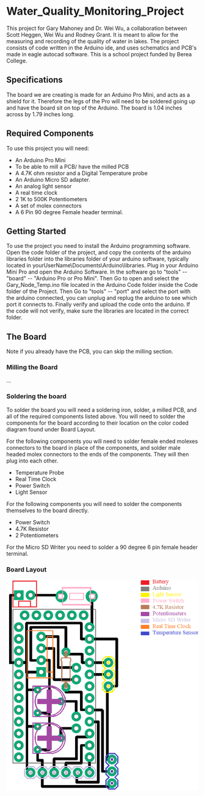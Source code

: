 # Water_Quality_Monitoring_Project
This project for Gary Mahoney and Dr. Wei Wu, a collaboration between Scott Heggen, Wei Wu and Rodney Grant. It is meant to allow for the measuring and recording of the quality of water in lakes. The project consists of code written in the Arduino ide, and uses schematics and PCB's made in eagle autocad software. This is a school project funded by Berea College.

## Specifications
The board we are creating is made for an Arduino Pro Mini, and acts as a shield for it. Therefore the legs of the Pro will need to be soldered going up and have the board sit on top of the Arduino. The board is 1.04 inches across by 1.79 inches long. 

## Required Components
To use this project you will need: 
- An Arduino Pro Mini
- To be able to mill a PCB/ have the milled PCB 
- A 4.7K ohm resistor and a Digital Temperature probe
- An Arduino Micro SD adapter.  
- An analog light sensor
- A real time clock
- 2 1K to 500K Potentiometers
- A set of molex connectors
- A 6 Pin 90 degree Female header terminal.   

## Getting Started
To use the project you need to install the Arduino programming software. Open the code folder of the project, and copy the contents of the arduino libraries folder into the libraries folder of your arduino software, typically located in yourUserName\Documents\Arduino\libraries. Plug in your Arduino Mini Pro and open the Arduino Software. In the software go to "tools" -- "board" -- "Arduino Pro or Pro Mini". Then Go to open and select the Gary_Node_Temp.ino file located in the Arduino Code folder inside the Code folder of the Project. Then Go to "tools" -- "port" and select the port with the arduino connected, you can unplug and replug the arduino to see which port it connects to. Finally verify and upload the code onto the arduino. If the code will not verify, make sure the libraries are located in the correct folder.  

## The Board
Note if you already have the PCB, you can skip the milling section.  

### Milling the Board
...

### Soldering the board 
To solder the board you will need a soldering iron, solder, a milled PCB, and all of the required components listed above. 
You will need to solder the components for the board according to their location on the color coded diagram found under Board Layout. 

For the following components you will need to solder female ended molexes connectors to the board in place of the components, and solder male headed molex connectors to the ends of the components. They will then plug into each other.
- Temperature Probe
- Real Time Clock
- Power Switch
- Light Sensor

For the following components you will need to solder the components themselves to the board directly.
- Power Switch
- 4.7K Resistor
- 2 Potentiometers

For the Micro SD Writer you need to solder a 90 degree 6 pin female header terminal.

### Board Layout
![Board Layout](https://github.com/Grantrd/Water_Project/blob/master/Images/Board_Layout.png "Board")

